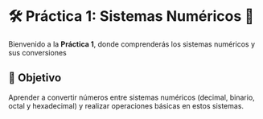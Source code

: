 # 🛠️ Práctica 1: Sistemas Numéricos 🚀  

Bienvenido a la **Práctica 1**, donde comprenderás los sistemas numéricos y sus conversiones 

## 🎯 Objetivo  
Aprender a convertir números entre sistemas numéricos (decimal, binario, octal y hexadecimal) y realizar operaciones básicas en estos sistemas.
